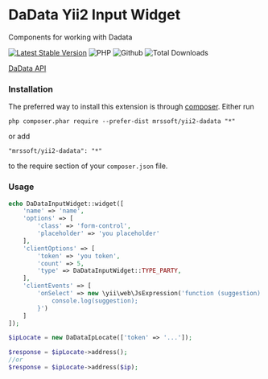 # DaData Yii2 Input Widget
Components for working with Dadata

[![Latest Stable Version](https://img.shields.io/packagist/v/mrssoft/yii2-dadata.svg)](https://packagist.org/packages/mrssoft/yii2-dadata)
![PHP](https://img.shields.io/packagist/php-v/mrssoft/yii2-dadata.svg)
![Github](https://img.shields.io/github/license/mrs2000/yii2-dadata.svg)
![Total Downloads](https://img.shields.io/packagist/dt/mrssoft/yii2-dadata.svg)

[DaData API](https://dadata.ru/api/suggest/)

### Installation
The preferred way to install this extension is through [composer](http://getcomposer.org/download/).
Either run
```
php composer.phar require --prefer-dist mrssoft/yii2-dadata "*"
```
or add
```
"mrssoft/yii2-dadata": "*"
```
to the require section of your `composer.json` file.

### Usage
```php
echo DaDataInputWidget::widget([
    'name' => 'name',
    'options' => [
        'class' => 'form-control',
        'placeholder' => 'you placeholder'
    ],
    'clientOptions' => [
        'token' => 'you token',
        'count' => 5,
        'type' => DaDataInputWidget::TYPE_PARTY,
    ],
    'clientEvents' => [
        'onSelect' => new \yii\web\JsExpression('function (suggestion) {
            console.log(suggestion);
        }')            
    ]
]);
```

```php
$ipLocate = new DaDataIpLocate(['token' => '...']);

$response = $ipLocate->address();
//or
$response = $ipLocate->address($ip);
```